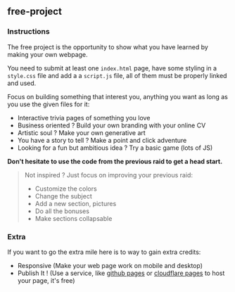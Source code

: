 ## free-project

### Instructions

The free project is the opportunity to show what you have learned by making your
own webpage.

You need to submit at least one `index.html` page, have some styling in a
`style.css` file and add a a `script.js` file, all of them must be properly
linked and used.

Focus on building something that interest you, anything you want as long as you
use the given files for it:

- Interactive trivia pages of something you love
- Business oriented ? Build your own branding with your online CV
- Artistic soul ? Make your own generative art
- You have a story to tell ? Make a point and click adventure
- Looking for a fun but ambitious idea ? Try a basic game (lots of JS)

**Don't hesitate to use the code from the previous raid to get a head start.**

> Not inspired ? Just focus on improving your previous raid:
>
> - Customize the colors
> - Change the subject
> - Add a new section, pictures
> - Do all the bonuses
> - Make sections collapsable

### Extra

If you want to go the extra mile here is to way to gain extra credits:
- Responsive (Make your web page work on mobile and desktop)
- Publish It ! (Use a service, like [github pages](https://pages.github.com/) or [cloudflare pages](https://pages.cloudflare.com/) to host your page, it's free)

